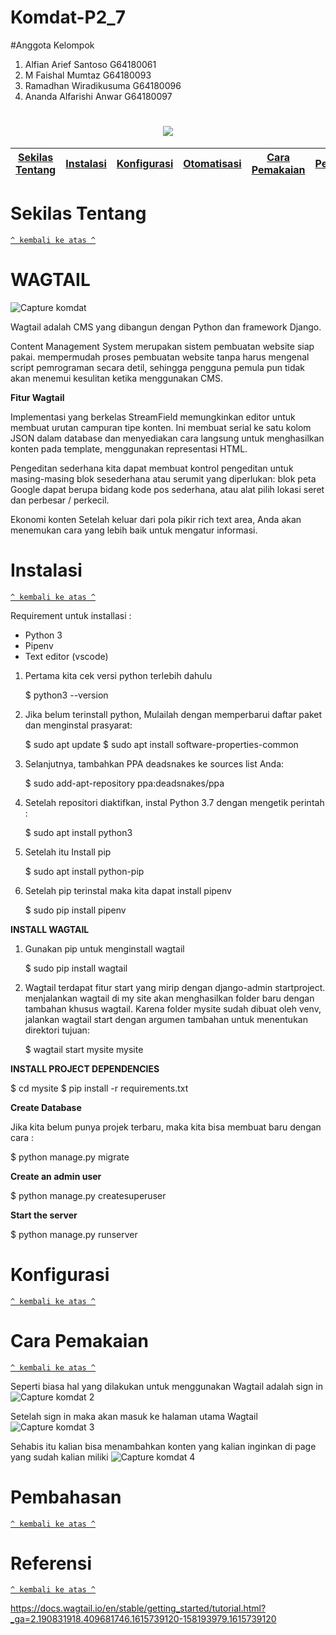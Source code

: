 # Komdat-P2_7
#Anggota Kelompok
1. Alfian Arief Santoso G64180061
2. M Faishal Mumtaz G64180093
3. Ramadhan Wiradikusuma G64180096
4. Ananda Alfarishi Anwar G64180097

<h1 align="center"><img src="https://user-images.githubusercontent.com/55485843/111281788-e7009900-866f-11eb-925a-c78eaa171cf9.png"></h1>

[Sekilas Tentang](#sekilas-tentang) | [Instalasi](#instalasi) | [Konfigurasi](#konfigurasi) | [Otomatisasi](#otomatisasi) | [Cara Pemakaian](#cara-pemakaian) | [Pembahasan](#pembahasan) | [Referensi](#referensi)
:---:|:---:|:---:|:---:|:---:|:---:|:---:



# Sekilas Tentang
[`^ kembali ke atas ^`](#)
# WAGTAIL

![Capture komdat](https://user-images.githubusercontent.com/54541186/111281876-a286e600-85fa-11eb-93b1-25c2e2725d41.PNG)


Wagtail adalah CMS yang dibangun dengan Python dan framework Django.

Content Management System merupakan sistem pembuatan website siap pakai.
mempermudah proses pembuatan website tanpa harus mengenal script pemrograman secara detil, sehingga pengguna pemula pun tidak akan menemui kesulitan ketika menggunakan CMS.

**Fitur Wagtail**

Implementasi yang berkelas
StreamField memungkinkan editor untuk membuat urutan campuran tipe konten. Ini membuat serial ke satu kolom JSON dalam database dan menyediakan cara langsung untuk menghasilkan konten pada template, menggunakan representasi HTML.

Pengeditan sederhana
kita dapat membuat kontrol pengeditan untuk masing-masing blok sesederhana atau serumit yang diperlukan: blok peta Google dapat berupa bidang kode pos sederhana, atau alat pilih lokasi seret dan perbesar / perkecil.

Ekonomi konten
Setelah keluar dari pola pikir rich text area, Anda akan menemukan cara yang lebih baik untuk mengatur informasi.

# Instalasi
[`^ kembali ke atas ^`](#)

Requirement untuk installasi : 
* Python 3
* Pipenv
* Text editor (vscode)

1. Pertama kita cek versi python terlebih dahulu
   
   $ python3 --version
 
2. Jika belum terinstall python, Mulailah dengan memperbarui daftar paket dan menginstal prasyarat:

   $ sudo apt update
   $ sudo apt install software-properties-common
   
3. Selanjutnya, tambahkan PPA deadsnakes ke sources list Anda:

   $ sudo add-apt-repository ppa:deadsnakes/ppa
  
4. Setelah repositori diaktifkan, instal Python 3.7 dengan mengetik perintah :

   $ sudo apt install python3
   
5. Setelah itu Install pip

   $ sudo apt install python-pip
   
6. Setelah pip terinstal maka kita dapat install pipenv

   $ sudo pip install pipenv
   
**INSTALL WAGTAIL**

1. Gunakan pip untuk menginstall wagtail

   $ sudo pip install wagtail
   
2. Wagtail terdapat fitur start yang mirip dengan django-admin startproject. menjalankan wagtail di my site akan menghasilkan folder baru dengan tambahan khusus wagtail.
Karena folder mysite sudah dibuat oleh venv, jalankan wagtail start dengan argumen tambahan untuk menentukan direktori tujuan: 

   $ wagtail start mysite mysite
   
**INSTALL PROJECT DEPENDENCIES**
   
   $ cd mysite
   $ pip install -r requirements.txt
   

**Create Database**

Jika kita belum punya projek terbaru, maka kita bisa membuat baru dengan cara :

   $ python manage.py migrate
 
**Create an admin user**

   $ python manage.py createsuperuser
   

**Start the server**

$ python manage.py runserver

# Konfigurasi
[`^ kembali ke atas ^`](#)


# Cara Pemakaian
[`^ kembali ke atas ^`](#)

Seperti biasa hal yang dilakukan untuk menggunakan Wagtail adalah sign in
![Capture komdat 2](https://user-images.githubusercontent.com/54541186/111287766-c64d2a80-8600-11eb-8b9b-af83164035ee.PNG)

Setelah sign in maka akan masuk ke halaman utama Wagtail
![Capture komdat 3](https://user-images.githubusercontent.com/54541186/111287995-01e7f480-8601-11eb-8ab7-596cccee74c0.PNG)

Sehabis itu kalian bisa menambahkan konten yang kalian inginkan di page yang sudah kalian miliki
![Capture komdat 4](https://user-images.githubusercontent.com/54541186/111288081-17f5b500-8601-11eb-8ee8-b5e2453cd5e0.PNG)

# Pembahasan
[`^ kembali ke atas ^`](#)

# Referensi
[`^ kembali ke atas ^`](#)

https://docs.wagtail.io/en/stable/getting_started/tutorial.html?_ga=2.190831918.409681746.1615739120-158193979.1615739120
